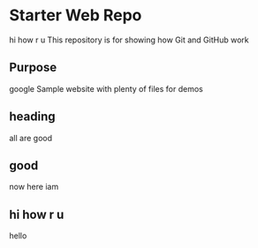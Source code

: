 # Starter Web Repo
hi how r u
This repository is for showing how Git and GitHub work

## Purpose
google
Sample website with plenty of files for demos
## heading
all are good
## good 
now here iam
## hi how r u
hello
